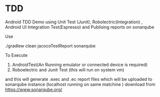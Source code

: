 # TDD
 Android TDD Demo using Unit Test (Junit), Robolectric(Integration) , Android UI Integration Test(Espresso) and Publising reports on sonarqube 


Use 

./gradlew clean jacocoTestReport sonarqube 

To Execute 

1) AndroidTest(An Running emulator or connected device is required)
2) Roboelectric and Junit Test (this will run on system vm)

and this will generate .exec and .ec report files which will be uploaded to sonarqube instance (localhost running on same matchine ) download from https://www.sonarqube.org/
